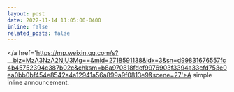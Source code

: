 ```yaml
---
layout: post
date: 2022-11-14 11:05:00-0400
inline: false
related_posts: false
---
```


</a href='https://mp.weixin.qq.com/s?__biz=MzA3NzA2NjU3Mg==&mid=2718591138&idx=3&sn=d99831676557fc4b45752394c387b02c&chksm=b8a970818fdef9976903f3394a33cfd753e0ea0bb0bf454e8542a4a12941a56a899a9f0813e9&scene=27'>A simple inline announcement.</a>
